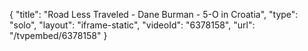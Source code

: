 {
    "title": "Road Less Traveled - Dane Burman - 5-O in Croatia",
    "type": "solo",
    "layout": "iframe-static",
    "videoId": "6378158",
    "url": "\/tvpembed\/6378158"
}